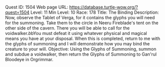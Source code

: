 Quest ID: 1504
Web page URL: https://database.turtle-wow.org/?quest=1504
Level: 11
Min Level: 10
Race: 178
Title: The Binding
Description: Now, observe the Tablet of Verga, for it contains the glyphs you will need for the summoning. Take them to the circle in Neeru Fireblade's tent on the other side of the cavern. There you will be able to call for the voidwalker.$b$bYou must defeat it using whatever physical and magical means you have at your disposal. When this is completed, return to me with the glyphs of summoning and I will demonstrate how you may bind the creature to your will.
Objective: Using the Glyphs of Summoning, summon and subdue a voidwalker, then return the Glyphs of Summoning to Gan'rul Bloodeye in Orgrimmar.
